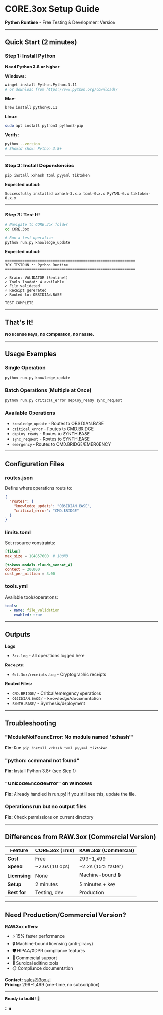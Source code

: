 # CORE.3ox Setup Guide
**Python Runtime** - Free Testing & Development Version

---

## Quick Start (2 minutes)

### Step 1: Install Python
**Need Python 3.8 or higher**

**Windows:**
```bash
winget install Python.Python.3.11
# or download from https://www.python.org/downloads/
```

**Mac:**
```bash
brew install python@3.11
```

**Linux:**
```bash
sudo apt install python3 python3-pip
```

**Verify:**
```bash
python --version
# Should show: Python 3.8+ 
```

---

### Step 2: Install Dependencies
```bash
pip install xxhash toml pyyaml tiktoken
```

**Expected output:**
```
Successfully installed xxhash-3.x.x toml-0.x.x PyYAML-6.x tiktoken-0.x.x
```

---

### Step 3: Test It!
```bash
# Navigate to CORE.3ox folder
cd CORE.3ox

# Run a test operation
python run.py knowledge_update
```

**Expected output:**
```
============================================================
3OX TESTRUN :: Python Runtime
============================================================

✓ Brain: VALIDATOR (Sentinel)
✓ Tools loaded: 4 available
✓ File validated
✓ Receipt generated
✓ Routed to: OBSIDIAN.BASE

TEST COMPLETE
```

---

## That's It!

**No license keys, no compilation, no hassle.**

---

## Usage Examples

### Single Operation
```bash
python run.py knowledge_update
```

### Batch Operations (Multiple at Once)
```bash
python run.py critical_error deploy_ready sync_request
```

### Available Operations
- `knowledge_update` - Routes to OBSIDIAN.BASE
- `critical_error` - Routes to CMD.BRIDGE  
- `deploy_ready` - Routes to SYNTH.BASE
- `sync_request` - Routes to SYNTH.BASE
- `emergency` - Routes to CMD.BRIDGE/EMERGENCY

---

## Configuration Files

### routes.json
Define where operations route to:
```json
{
  "routes": {
    "knowledge_update": "OBSIDIAN.BASE",
    "critical_error": "CMD.BRIDGE"
  }
}
```

### limits.toml
Set resource constraints:
```toml
[files]
max_size = 104857600  # 100MB

[tokens.models.claude_sonnet_4]
context = 200000
cost_per_million = 3.00
```

### tools.yml
Available tools/operations:
```yaml
tools:
  - name: file_validation
    enabled: true
```

---

## Outputs

**Logs:**
- `3ox.log` - All operations logged here

**Receipts:**
- `0ut.3ox/receipts.log` - Cryptographic receipts

**Routed Files:**
- `CMD.BRIDGE/` - Critical/emergency operations
- `OBSIDIAN.BASE/` - Knowledge/documentation  
- `SYNTH.BASE/` - Synthesis/deployment

---

## Troubleshooting

### "ModuleNotFoundError: No module named 'xxhash'"
**Fix:** Run `pip install xxhash toml pyyaml tiktoken`

### "python: command not found"
**Fix:** Install Python 3.8+ (see Step 1)

### "UnicodeEncodeError" on Windows
**Fix:** Already handled in run.py! If you still see this, update the file.

### Operations run but no output files
**Fix:** Check permissions on current directory

---

## Differences from RAW.3ox (Commercial Version)

| Feature | CORE.3ox (This) | RAW.3ox (Commercial) |
|---------|-----------------|---------------------|
| **Cost** | Free | $299-$1,499 |
| **Speed** | ~2.6s (10 ops) | ~2.2s (15% faster) |
| **Licensing** | None | Machine-bound 🔒 |
| **Setup** | 2 minutes | 5 minutes + key |
| **Best for** | Testing, dev | Production |

---

## Need Production/Commercial Version?

**RAW.3ox offers:**
- ⚡ 15% faster performance
- 🔒 Machine-bound licensing (anti-piracy)
- 🛡️ HIPAA/GDPR compliance features
- 💼 Commercial support
- 🔪 Surgical editing tools
- 📋 Compliance documentation

**Contact:** sales@3ox.ai  
**Pricing:** $299-$1,499 (one-time, no subscription)

---

**Ready to build!** 🚀

:: ∎

